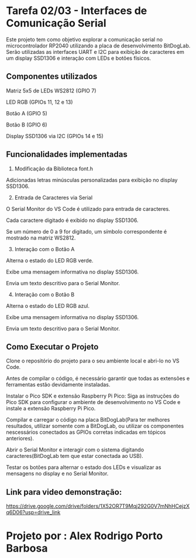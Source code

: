 # Tarefa 02/03 - Interfaces de Comunicação Serial

Este projeto tem como objetivo explorar a comunicação serial no microcontrolador RP2040 utilizando a placa de desenvolvimento BitDogLab. Serão utilizadas as interfaces UART e I2C para exibição de caracteres em um display SSD1306 e interação com LEDs e botões físicos.

## Componentes utilizados

Matriz 5x5 de LEDs WS2812 (GPIO 7)

LED RGB (GPIOs 11, 12 e 13)

Botão A (GPIO 5)

Botão B (GPIO 6)

Display SSD1306 via I2C (GPIOs 14 e 15)

## Funcionalidades implementadas

1. Modificação da Biblioteca font.h

Adicionadas letras minúsculas personalizadas para exibição no display SSD1306.

2. Entrada de Caracteres via Serial

O Serial Monitor do VS Code é utilizado para entrada de caracteres.

Cada caractere digitado é exibido no display SSD1306.

Se um número de 0 a 9 for digitado, um símbolo correspondente é mostrado na matriz WS2812.

3. Interação com o Botão A

Alterna o estado do LED RGB verde.

Exibe uma mensagem informativa no display SSD1306.

Envia um texto descritivo para o Serial Monitor.

4. Interação com o Botão B

Alterna o estado do LED RGB azul.

Exibe uma mensagem informativa no display SSD1306.

Envia um texto descritivo para o Serial Monitor.

## Como Executar o Projeto

Clone o repositório do projeto para o seu ambiente local e abri-lo no VS Code.

Antes de compilar o código, é necessário garantir que todas as extensões e ferramentas estão devidamente instaladas.

Instalar o Pico SDK e extensão Raspberry Pi Pico: Siga as instruções do Pico SDK para configurar o ambiente de desenvolvimento no VS Code e instale a extensão Raspberry Pi Pico.

Compilar e carregar o código na placa BitDogLab(Para ter melhores resultados, utilizar somente com a BitDogLab, ou utilizar os componentes nescessários conectados as GPIOs corretas indicadas em tópicos anteriores).

Abrir o Serial Monitor e interagir com o sistema digitando caracteres(BitDogLab tem que estar conectada ao USB).

Testar os botões para alternar o estado dos LEDs e visualizar as mensagens no display e no Serial Monitor.

## Link para video demonstração:

https://drive.google.com/drive/folders/1X52OR7T9Mqj292G0V7mNhHCejzXq6D06?usp=drive_link

# Projeto por : Alex Rodrigo Porto Barbosa
